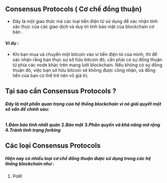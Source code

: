 ## Consensus Protocols ( Cơ chế đồng thuận)

- Đây là một giao thức mà các loại tiền điện tử sử dụng để xác nhận tính xác thực của các giao dịch và duy trì tính bảo mật của blockchain cơ bản .

#### _Ví dụ_ :

- Khi bạn mua và chuyển một bitcoin vào ví tiền điện tử của mình, thì để xác nhận rằng bạn thực sự sở hữu bitcoin đó, cần phải có sự đồng thuận từ phía các node khác trên mạng lưới blockchain. Nếu không có sự đồng thuận đó, việc bạn sở hữu bitcoin sẽ không được công nhận, và đồng tiền của bạn có thể trở nên vô giá trị.

## Tại sao cần Consensus Protocols ?

###### **Đây là một phần quan trọng của hệ thống blockchain vì nó giải quyết một số vấn đề chính sau:**

**1._Đảm bảo tính nhất quán_**
**2._Bảo mật_**
**3._Phân quyền và khả năng mở rộng_**
**4._Tránh tình trạng forking_**

## Các loại Consensus Protocols

  ##### Hiện nay có nhiều loại cơ chế đồng thuận được sử dụng trong các hệ thống blockchain như : 
  1. PoW
  